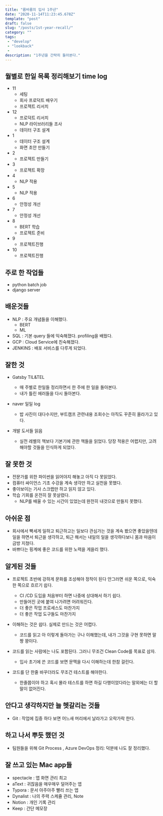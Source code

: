 ```yaml
---
title: "름바름의 입사 1주년"
date: "2020-11-14T11:23:45.678Z"
template: "post"
draft: false
slug: "/posts/1st-year-recall/"
category: ""
tags:
 - "develop"
 - "lookback"
 - 
description: "1주년을 간략히 돌아본다."
---
```

## 월별로 한일 목록 정리해보기 time log

- 11
  - 세팅
  - 회사 프로덕트 배우기
  - 프로젝트 리서치
- 12
  - 프로덕트 리서치
  - NLP 라이브러리들 조사
  - 데이터 구조 설계
- 1
  - 데이터 구조 설계
  - 화면 초안 만들기
- 2
  - 프로젝트 만들기
- 3
  - 프로젝트 확장
- 4
  - NLP 적용
- 5
  - NLP 적용
- 6
  - 안정성 개선
- 7
  - 안정성 개선
- 8
  - BERT 학습
  - 프로젝트 준비
- 9
  - 프로젝트진행
- 10
  - 프로젝트진행

## 주로 한 작업들

- python batch job
- django server

## 배운것들

- NLP : 주요 개념들을 이해했다.
  - BERT
  - ML
- SQL : 기본 query 들에 익숙해졌다. profiling을 배웠다.
- GCP : Cloud Service에 친숙해졌다.
- JENKINS : 배포 서비스를 다루게 되었다.

## 잘한 것

- Gatsby TIL&TEL

   

  - 매 주별로 한일들 정리하면서 한 주에 한 일을 돌아본다.
  - 내가 틀린 에러들을 다시 돌아본다.

- naver 일일 log

   

  - 밥 사진이 대다수지만, 부트캠프 관련내용 조회수는 아직도 꾸준히 올라가고 있다.

- 개발 도서들 읽음

   

  - 실전 레벨의 책보다 기본기에 관한 책들을 읽었다. 당장 적용은 어렵지만, 고려해야할 것들을 인식하게 되었다.

## 잘 못한 것

- 전문가를 위한 파이썬을 읽어야지 해놓고 아직 다 못읽었다.
- 컴퓨터 싸이언스 기초 수강을 계속 생각만 하고 실천을 못했다.
- 좋아보이는 기사 스크랩만 하고 읽지 않고 있다.
- 학습 기회를 온전히 잘 못살렸다.
  - NLP를 배울 수 있는 시간이 있었는데 완전히 내것으로 만들지 못했다.

## 아쉬운 점

- 회사에서 빡세게 일하고 퇴근하고는 일보다 관심가는 것을 계속 봤으면 좋았을텐데 일을 하면서 퇴근을 생각하고, 퇴근 해서는 내일의 일을 생각하다보니 몸과 마음이 금방 지쳤다.
- 바쁘다는 핑계에 좋은 코드를 위한 노력을 게을리 했다.

## 알게된 것들

- 프로젝트 초반에 강하게 문화를 조성해야 정착이 된다 안그러면 쉬운 쪽으로, 익숙한 쪽으로 흐르기 쉽다.

   

  - CI /CD 도입을 처음부터 하면 나중에 상대해서 하기 쉽다.
  - 만들어진 곳에 붙여 나가려면 어려워진다.
  - 더 좋은 작업 프로세스도 마찬가지 
  - 더 좋은 작업 도구들도 마찬가지

- 이해하는 것은 쉽다. 실제로 만드는 것은 어렵다.

  - 코드를 읽고 아 이렇게 돌아가는 구나 이해했는데, 내가 그것을 구현 못하면 말짱 꽝이다.

- 코드를 읽는 사람에는 나도 포함된다. 그러니 무조건 Clean Code를 목표로 삼자.

  - 입사 초기에 쓴 코드를 보면 문맥을 다시 이해하는데 한참 걸린다.

- 코드를 단 한줄 바꾸더라도 무조건 테스트를 해야한다.

  - 한줄쯤이야 하고 혹시 몰라 테스트를 하면 하길 다행이었다라는 말외에는 더 할말이 없어진다.

## 안다고 생각하지만 늘 헷갈리는 것들

- Git : 작업에 집중 하다 보면 어느새 머리에서 날라가고 오락가락 한다.

## 하고 나서 뿌듯 했던 것

- 팀원들을 위해 Git Process , Azure DevOps 정리: 덕분에 나도 잘 정리했다.

## 잘 쓰고 있는 Mac app들

- spectacle : 앱 화면 관리 최고
- aText : 귀찮음을 매우매우 덜어주는 앱
- Typora : 문서 아주아주 빨리 쓰는 앱
- Dynalist : 나의 주력 스케쥴 관리, Note
- Notion : 개인 기록 관리
- Keep : 간단 메모장